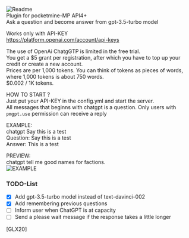 ![Readme](https://user-images.githubusercontent.com/79281788/230729315-414e95a9-9d1e-4df9-adbc-40a72cf16a20.png)<br>
Plugin for pocketmine-MP API4+<br>
Ask a question and become answer from gpt-3.5-turbo model<br>

Works only with API-KEY<br>
https://platform.openai.com/account/api-keys<br>

The use of OpenAi ChatgGTP is limited in the free trial.<br>
You get a $5 grant per registration, after which you have to top up your credit or create a new account.<br>
Prices are per 1,000 tokens. You can think of tokens as pieces of words, where 1,000 tokens is about 750 words.<br>
$0.002 / 1K tokens.<br>

HOW TO START ?<br>
Just put your API-KEY in the config.yml and start the server.<br>
All messages that beginns with chatgpt is a question.
Only users with ```pmgpt.use``` permission can receive a reply


EXAMPLE:<br>
chatgpt Say this is a test<br>
Question: Say this is a test<br>
Answer: This is a test<br>


PREVIEW:<br>
chatgpt tell me good names for factions.<br>
![EXAMPLE](https://user-images.githubusercontent.com/79281788/229948384-927f6786-4f90-4869-8e6c-7a7b570a960e.png)<br>

### TODO-List
- [x] Add gpt-3.5-turbo model instead of text-davinci-002
- [x] Add remembering previous questions
- [ ] Inform user when ChatGPT is at capacity 
- [ ] Send a please wait message if the response takes a little longer

[GLX20]
